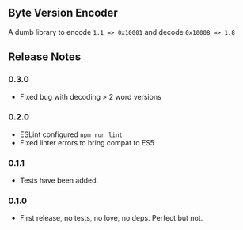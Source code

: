 ## Byte Version Encoder

A dumb library to encode `1.1 => 0x10001` and decode `0x10008 => 1.8`

## Release Notes

### 0.3.0
- Fixed bug with decoding > 2 word versions

### 0.2.0

- ESLint configured `npm run lint`
- Fixed linter errors to bring compat to ES5

### 0.1.1

- Tests have been added.

### 0.1.0

- First release, no tests, no love, no deps. Perfect but not. 
